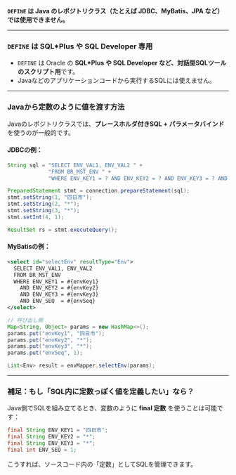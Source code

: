 **`DEFINE` は Java のレポジトリクラス（たとえば JDBC、MyBatis、JPA など）では使用できません。**

---

###  `DEFINE` は SQL*Plus や SQL Developer 専用

- `DEFINE` は Oracle の **SQL*Plus や SQL Developer など、対話型SQLツールのスクリプト用**です。
- Javaなどのアプリケーションコードから実行するSQLには使えません。

---

###  Javaから定数のように値を渡す方法

Javaのレポジトリクラスでは、**プレースホルダ付きSQL + パラメータバインド**を使うのが一般的です。

####  JDBCの例：

```java
String sql = "SELECT ENV_VAL1, ENV_VAL2 " +
             "FROM BR_MST_ENV " +
             "WHERE ENV_KEY1 = ? AND ENV_KEY2 = ? AND ENV_KEY3 = ? AND ENV_SEQ = ?";

PreparedStatement stmt = connection.prepareStatement(sql);
stmt.setString(1, "四日市");
stmt.setString(2, "*");
stmt.setString(3, "*");
stmt.setInt(4, 1);

ResultSet rs = stmt.executeQuery();
```

####  MyBatisの例：

```xml
<select id="selectEnv" resultType="Env">
  SELECT ENV_VAL1, ENV_VAL2
  FROM BR_MST_ENV
  WHERE ENV_KEY1 = #{envKey1}
    AND ENV_KEY2 = #{envKey2}
    AND ENV_KEY3 = #{envKey3}
    AND ENV_SEQ  = #{envSeq}
</select>
```

```java
// 呼び出し側
Map<String, Object> params = new HashMap<>();
params.put("envKey1", "四日市");
params.put("envKey2", "*");
params.put("envKey3", "*");
params.put("envSeq", 1);

List<Env> result = envMapper.selectEnv(params);
```

---

###  補足：もし「SQL内に定数っぽく値を定義したい」なら？

Java側でSQLを組み立てるとき、変数のように **final 定数** を使うことは可能です：

```java
final String ENV_KEY1 = "四日市";
final String ENV_KEY2 = "*";
final String ENV_KEY3 = "*";
final int ENV_SEQ = 1;
```

こうすれば、ソースコード内の「定数」としてSQLを管理できます。

